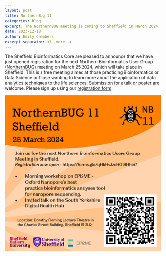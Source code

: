 ```yaml
---
layout: post
title: NorthernBug 11
categories: blog
excerpt: The NorthernBUG meeting is coming to Sheffield in March 2024
date: 2023-12-18
author: Emily Chambers
excerpt_separator: <!--more-->
---
```



The Sheffield Bioinformatics Core are pleased to announce that we have just opened registration for the next Northern Bioinformatics User Group [(NorthernBUG)](https://northernbug.github.io/northernbug11) meeting on March 25 2024, which will take place in Sheffield. This is a free meeting aimed at those practicing Bioinformatics or Data Science or those wanting to learn more about the application of data analytics techniques to the life sciences. Submission for a talk or poster are welcome. Please sign up using our [registration form](https://docs.google.com/forms/d/e/1FAIpQLScZvAT5T47qU1wQEyeIT1OXX8HnvSkyCeVYSZaBjnj0Qtts9A/viewform).


![NorthernBUG11](/assets/images/nbug11-promo.png)
